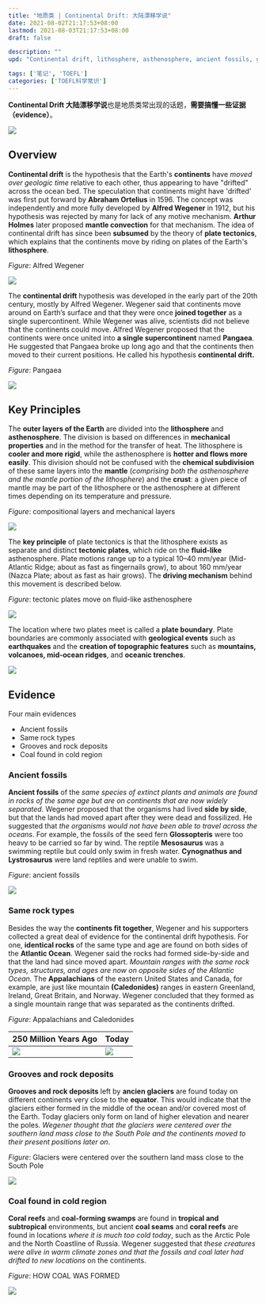 ```yaml
---
title: "地质类 | Continental Drift: 大陆漂移学说"
date: 2021-08-02T21:17:53+08:00
lastmod: 2021-08-03T21:17:53+08:00
draft: false

description: ""
upd: "Continental drift, lithosphere, asthenosphere, ancient fossils, grooves and rock deposits, coal"

tags: ['笔记', 'TOEFL']
categories: ['TOEFL科学常识']
---
```


**Continental Drift 大陆漂移学说**也是地质类常出现的话题，**需要搞懂一些证据（evidence）**。

![](https://cdn.jsdelivr.net/gh/henrywu97/FigBed@master/2021/Pangaea.jpg)

## Overview

**Continental drift** is the hypothesis that the Earth's **continents** have *moved over geologic time* relative to each other, thus appearing to have "drifted" across the ocean bed. The speculation that continents might have 'drifted' was first put forward by **Abraham Ortelius** in 1596. The concept was independently and more fully developed by **Alfred Wegener** in 1912, but his hypothesis was rejected by many for lack of any motive mechanism. **Arthur Holmes** later proposed **mantle convection** for that mechanism. The idea of continental drift has since been **subsumed** by the theory of **plate tectonics**, which explains that the continents move by riding on plates of the Earth's **lithosphere**.

*Figure*: Alfred Wegener

![](https://cdn.jsdelivr.net/gh/henrywu97/FigBed@master/2021/AlfredWegener.jpg)

The **continental drift** hypothesis was developed in the early part of the 20th century, mostly by Alfred Wegener. Wegener said that continents move around on Earth’s surface and that they were once **joined together** as a single supercontinent. While Wegener was alive, scientists did not believe that the continents could move. Alfred Wegener proposed that the continents were once united into **a single supercontinent** named **Pangaea**. He suggested that Pangaea broke up long ago and that the continents then moved to their current positions. He called his hypothesis **continental drift.**

*Figure*: Pangaea

![](https://cdn.jsdelivr.net/gh/henrywu97/FigBed@master/2021/pangaea.jpg)

## Key Principles

The **outer layers of the Earth** are divided into the **lithosphere** and **asthenosphere**. The division is based on differences in **mechanical properties** and in the method for the transfer of heat. The lithosphere is **cooler and more rigid**, while the asthenosphere is **hotter and flows more easily**. This division should not be confused with the **chemical subdivision** of these same layers into the **mantle** (*comprising both the asthenosphere and the mantle portion of the lithosphere*) and the **crust**: a given piece of mantle may be part of the lithosphere or the asthenosphere at different times depending on its temperature and pressure.

*Figure*: compositional layers and mechanical layers

![](https://cdn.jsdelivr.net/gh/henrywu97/FigBed@master/2021/Compositional&MechanicalLayers.png)

The **key principle** of plate tectonics is that the lithosphere exists as separate and distinct **tectonic plates**, which ride on the **fluid-like** asthenosphere. Plate motions range up to a typical 10–40 mm/year (Mid-Atlantic Ridge; about as fast as fingernails grow), to about 160 mm/year (Nazca Plate; about as fast as hair grows). The **driving mechanism** behind this movement is described below.

*Figure*: tectonic plates move on fluid-like asthenosphere

![](https://cdn.jsdelivr.net/gh/henrywu97/FigBed@master/2021/TectonicPlatesMoveOnFluid-likeAsthenosphere.png)



The location where two plates meet is called a **plate boundary**. Plate boundaries are commonly associated with **geological events** such as **earthquakes** and the **creation of topographic features** such as **mountains, volcanoes, mid-ocean ridges**, and **oceanic trenches**.

![](https://cdn.jsdelivr.net/gh/henrywu97/FigBed@master/2021/PlateBoundaries.jpg)

## Evidence

Four main evidences

- Ancient fossils
- Same rock types
- Grooves and rock deposits
- Coal found in cold region

### Ancient fossils

**Ancient fossils** of the *same species of extinct plants and animals are found in rocks of the same age but are on continents that are now widely separated*. Wegener proposed that the organisms had lived **side by side**, but that the lands had moved apart after they were dead and fossilized. He suggested that *the organisms would not have been able to travel across the oceans*. For example, the fossils of the seed fern **Glossopteris** were too heavy to be carried so far by wind. The reptile **Mesosaurus** was a swimming reptile but could only swim in fresh water. **Cynognathus and Lystrosaurus** were land reptiles and were unable to swim.

*Figure*: ancient fossils

![](https://cdn.jsdelivr.net/gh/henrywu97/FigBed@master/2021/ancientFossils.jpg)

### Same rock types

Besides the way the **continents fit together**, Wegener and his supporters collected a great deal of evidence for the continental drift hypothesis. For one, **identical rocks** of the same type and age are found on both sides of the **Atlantic Ocean**. Wegener said the rocks had formed side-by-side and that the land had since moved apart. *Mountain ranges with the same rock types, structures, and ages are now on opposite sides of the Atlantic Ocean.* The **Appalachians** of the eastern United States and Canada, for example, are just like mountain **(Caledonides)** ranges in eastern Greenland, Ireland, Great Britain, and Norway. Wegener concluded that they formed as a single mountain range that was separated as the continents drifted.

*Figure*: Appalachians and Caledonides

| 250 Million Years Ago                                        | Today                                                        |
| ------------------------------------------------------------ | ------------------------------------------------------------ |
| ![](https://cdn.jsdelivr.net/gh/henrywu97/FigBed@master/2021/IapetusCloses.jpg) | ![](https://cdn.jsdelivr.net/gh/henrywu97/FigBed@master/2021/ContintentsToday.jpg) |

### Grooves and rock deposits

**Grooves and rock deposits** left by **ancien glaciers** are found today on different continents very close to the **equator**. This would indicate that the glaciers either formed in the middle of the ocean and/or covered most of the Earth. Today glaciers only form on land of higher elevation and nearer the poles. *Wegener thought that the glaciers were centered over the southern land mass close to the South Pole and the continents moved to their present positions later on*.

*Figure*: Glaciers were centered over the southern land mass close to the South Pole

![](https://cdn.jsdelivr.net/gh/henrywu97/FigBed@master/2021/ProtocontinentGlaciation.jpg)

### Coal found in cold region

**Coral reefs** and **coal-forming swamps** are found in **tropical and subtropical** environments, but ancient **coal seams** and **coral reefs** are found in locations *where it is much too cold today*, such as the Arctic Pole and the North Coastline of Russia. Wegener suggested that *these creatures were alive in warm climate zones and that the fossils and coal later had drifted to new locations* on the continents.

*Figure*: HOW COAL WAS FORMED

![](https://cdn.jsdelivr.net/gh/henrywu97/FigBed@master/2021/CoalFormation.jpg)